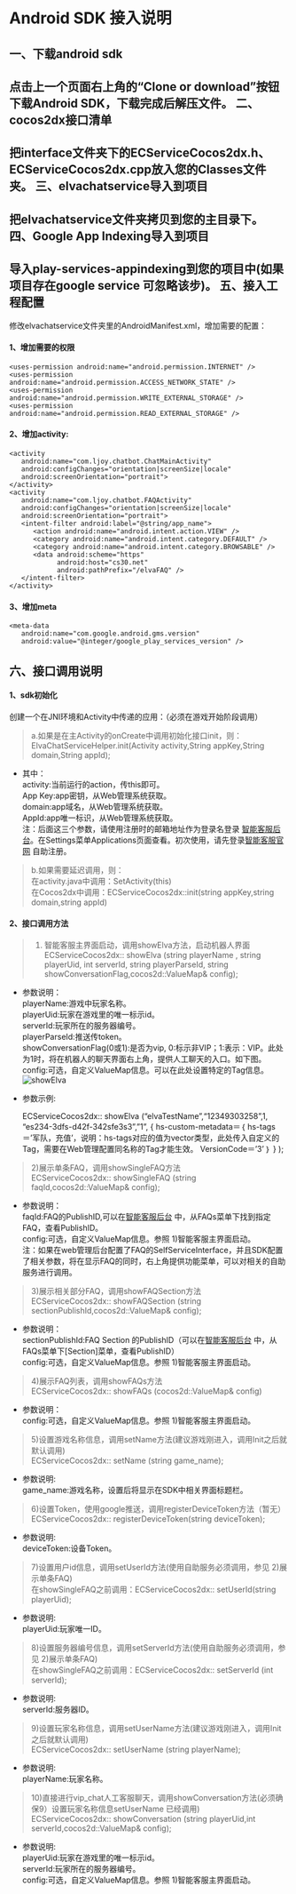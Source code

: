 Android SDK 接入说明
=====
一、下载android sdk
------
  点击上一个页面右上角的“Clone or download”按钮下载Android SDK，下载完成后解压文件。
二、cocos2dx接口清单
------
  把interface文件夹下的ECServiceCocos2dx.h、ECServiceCocos2dx.cpp放入您的Classes文件夹。
三、elvachatservice导入到项目
------
  把elvachatservice文件夹拷贝到您的主目录下。
四、Google App Indexing导入到项目
------
  导入play-services-appindexing到您的项目中(如果项目存在google service 可忽略该步)。
五、接入工程配置
------
  修改elvachatservice文件夹里的AndroidManifest.xml，增加需要的配置：     
#### 1、增加需要的权限
    <uses-permission android:name="android.permission.INTERNET" />
    <uses-permission android:name="android.permission.ACCESS_NETWORK_STATE" />
    <uses-permission android:name="android.permission.WRITE_EXTERNAL_STORAGE" />
    <uses-permission android:name="android.permission.READ_EXTERNAL_STORAGE" />
#### 2、增加activity:
    <activity
       android:name="com.ljoy.chatbot.ChatMainActivity"
       android:configChanges="orientation|screenSize|locale"
       android:screenOrientation="portrait">
    </activity>
    <activity
       android:name="com.ljoy.chatbot.FAQActivity"
       android:configChanges="orientation|screenSize|locale"
       android:screenOrientation="portrait">
       <intent-filter android:label="@string/app_name">
          <action android:name="android.intent.action.VIEW" />
          <category android:name="android.intent.category.DEFAULT" />
          <category android:name="android.intent.category.BROWSABLE" />
          <data android:scheme="https"
                android:host="cs30.net"
                android:pathPrefix="/elvaFAQ" />
       </intent-filter>
    </activity>
#### 3、增加meta        
    <meta-data
       android:name="com.google.android.gms.version"
       android:value="@integer/google_play_services_version" />
六、接口调用说明
------
#### 1、sdk初始化
   创建一个在JNI环境和Activity中传递的应用：（必须在游戏开始阶段调用）<br />
> a.如果是在主Activity的onCreate中调用初始化接口init，则：<br />
    ElvaChatServiceHelper.init(Activity activity,String appKey,String domain,String appId); <br />
* 其中：<br />
activity:当前运行的action，传this即可。<br />
App Key:app密钥，从Web管理系统获取。<br />
domain:app域名，从Web管理系统获取。<br />
AppId:app唯一标识，从Web管理系统获取。<br />
注：后面这三个参数，请使用注册时的邮箱地址作为登录名登录 [智能客服后台](https://cs30.net/elva)。在Settings菜单Applications页面查看。初次使用，请先登录[智能客服官网](http://cs30.net/index.html) 自助注册。<br />
> 
> b.如果需要延迟调用，则：<br />
在activity.java中调用：SetActivity(this)<br />
在Cocos2dx中调用：ECServiceCocos2dx::init(string appKey,string domain,string appId)<br />   
          
#### 2、接口调用方法
> 1) 智能客服主界面启动，调用showElva方法，启动机器人界面<br />
ECServiceCocos2dx:: showElva (string playerName , string playerUid, int serverId, string playerParseId, string showConversationFlag,cocos2d::ValueMap& config); <br />
* 参数说明：<br />
              playerName:游戏中玩家名称。 <br />
              playerUid:玩家在游戏里的唯一标示id。 <br />
              serverId:玩家所在的服务器编号。 <br />
              playerParseId:推送传token。 <br />
              showConversationFlag(0或1):是否为vip, 0:标示非VIP；1:表示：VIP。此处为1时，将在机器人的聊天界面右上角，提供人工聊天的入口。如下图。<br />
              config:可选，自定义ValueMap信息。可以在此处设置特定的Tag信息。<br />
![showElva](https://github.com/CS30-NET/Pictures/blob/master/showElva-CN.png "showElva")<br />
* 参数示例:   
     
    ECServiceCocos2dx:: showElva (“elvaTestName”,“12349303258”,1, “es234-3dfs-d42f-342sfe3s3”,”1”,
     { 
       hs-custom-metadata＝｛
       hs-tags＝’军队，充值’，说明：hs-tags对应的值为vector类型，此处传入自定义的Tag，需要在Web管理配置同名称的Tag才能生效。
       VersionCode＝’3’
       ｝
     }
    );
> 
> 2)展示单条FAQ，调用showSingleFAQ方法<br />
    ECServiceCocos2dx:: showSingleFAQ (string faqId,cocos2d::ValueMap& config);<br />
* 参数说明：<br />
faqId:FAQ的PublishID,可以在[智能客服后台](https://cs30.net/elva) 中，从FAQs菜单下找到指定FAQ，查看PublishID。<br />
config:可选，自定义ValueMap信息。参照 1)智能客服主界面启动。<br />
注：如果在web管理后台配置了FAQ的SelfServiceInterface，并且SDK配置了相关参数，将在显示FAQ的同时，右上角提供功能菜单，可以对相关的自助服务进行调用。<br />
> 
> 3)展示相关部分FAQ，调用showFAQSection方法<br />
    ECServiceCocos2dx:: showFAQSection (string sectionPublishId,cocos2d::ValueMap& config);<br />
* 参数说明：<br />
sectionPublishId:FAQ Section 的PublishID（可以在[智能客服后台](https://cs30.net/elva) 中，从FAQs菜单下[Section]菜单，查看PublishID）<br />
config:可选，自定义ValueMap信息。参照 1)智能客服主界面启动。<br />       
> 
> 4)展示FAQ列表，调用showFAQs方法<br />
    ECServiceCocos2dx:: showFAQs (cocos2d::ValueMap& config)<br />
* 参数说明：<br />
config:可选，自定义ValueMap信息。参照 1)智能客服主界面启动。<br />
> 
> 5)设置游戏名称信息，调用setName方法(建议游戏刚进入，调用Init之后就默认调用)<br />
    ECServiceCocos2dx:: setName (string game_name);<br />
* 参数说明:<br />
game_name:游戏名称，设置后将显示在SDK中相关界面标题栏。<br />
> 
> 6)设置Token，使用google推送，调用registerDeviceToken方法（暂无）<br />
    ECServiceCocos2dx:: registerDeviceToken(string deviceToken);<br />
* 参数说明:<br />
deviceToken:设备Token。<br />
> 
> 7)设置用户id信息，调用setUserId方法(使用自助服务必须调用，参见 2)展示单条FAQ)<br />
    在showSingleFAQ之前调用：ECServiceCocos2dx:: setUserId(string playerUid);<br />
* 参数说明:<br />
playerUid:玩家唯一ID。<br />
> 
> 8)设置服务器编号信息，调用setServerId方法(使用自助服务必须调用，参见 2)展示单条FAQ)<br />
    在showSingleFAQ之前调用：ECServiceCocos2dx:: setServerId (int serverId);<br />
* 参数说明:<br />
serverId:服务器ID。<br />
> 
> 9)设置玩家名称信息，调用setUserName方法(建议游戏刚进入，调用Init之后就默认调用)<br />
    ECServiceCocos2dx:: setUserName (string playerName);<br />
* 参数说明:<br />
playerName:玩家名称。<br />
> 
> 10)直接进行vip_chat人工客服聊天，调用showConversation方法(必须确保9）设置玩家名称信息setUserName 已经调用)<br />
    ECServiceCocos2dx:: showConversation (string playerUid,int serverId,cocos2d::ValueMap& config);<br />
* 参数说明:<br />
playerUid:玩家在游戏里的唯一标示id。<br />
serverId:玩家所在的服务器编号。<br />
config:可选，自定义ValueMap信息。参照 1)智能客服主界面启动。<br />
